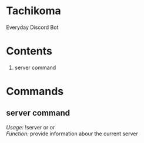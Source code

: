 # Tachikoma
Everyday Discord Bot

# Contents
1. server command

# Commands

## server command
*Usage:* !server <name> or <owner> or <createdAt>\
*Function:* provide information abour the current server